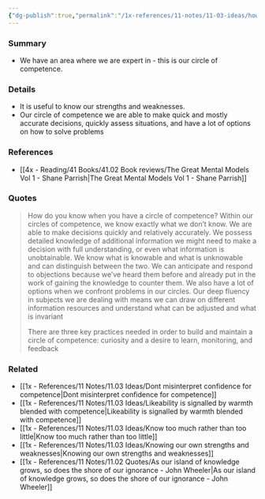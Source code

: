 ```yaml
---
{"dg-publish":true,"permalink":"/1x-references/11-notes/11-03-ideas/how-to-know-your-circle-of-competence/","title":"How to know your circle of competence","created":"2024-12-11T21:58:49.929+03:00","updated":"2024-12-12T12:48:04.567+03:00"}
---
```



### Summary
- We have an area where we are expert in - this is our circle of competence.

### Details
- It is useful to know our strengths and weaknesses.
- Our circle of competence we are able to make quick and mostly accurate decisions, quickly assess situations, and have a lot of options on how to solve problems

### References
- [[4x - Reading/41 Books/41.02 Book reviews/The Great Mental Models Vol 1 - Shane Parrish\|The Great Mental Models Vol 1 - Shane Parrish]]

### Quotes
> How do you know when you have a circle of competence? Within our circles of competence, we know exactly what we don’t know. We are able to make decisions quickly and relatively accurately. We possess detailed knowledge of additional information we might need to make a decision with full understanding, or even what information is unobtainable. We know what is knowable and what is unknowable and can distinguish between the two. We can anticipate and respond to objections because we’ve heard them before and already put in the work of gaining the knowledge to counter them. We also have a lot of options when we confront problems in our circles. Our deep fluency in subjects we are dealing with means we can draw on different information resources and understand what can be adjusted and what is invariant
> 
> There are three key practices needed in order to build and maintain a circle of competence: curiosity and a desire to learn, monitoring, and feedback


### Related
- [[1x - References/11 Notes/11.03 Ideas/Dont misinterpret confidence for competence\|Dont misinterpret confidence for competence]]
- [[1x - References/11 Notes/11.03 Ideas/Likeability is signalled by warmth blended with competence\|Likeability is signalled by warmth blended with competence]]
- [[1x - References/11 Notes/11.03 Ideas/Know too much rather than too little\|Know too much rather than too little]]
- [[1x - References/11 Notes/11.03 Ideas/Knowing our own strengths and weaknesses\|Knowing our own strengths and weaknesses]]
- [[1x - References/11 Notes/11.02 Quotes/As our island of knowledge grows, so does the shore of our ignorance - John Wheeler\|As our island of knowledge grows, so does the shore of our ignorance - John Wheeler]]
